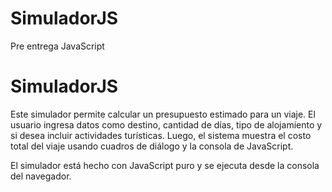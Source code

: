 # SimuladorJS
Pre entrega JavaScript

# SimuladorJS

Este simulador permite calcular un presupuesto estimado para un viaje. El usuario ingresa datos como destino, cantidad de días, tipo de alojamiento y si desea incluir actividades turísticas. Luego, el sistema muestra el costo total del viaje usando cuadros de diálogo y la consola de JavaScript.

El simulador está hecho con JavaScript puro y se ejecuta desde la consola del navegador.